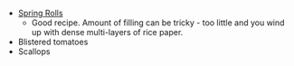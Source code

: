 * [Spring Rolls](https://www.allrecipes.com/recipe/24239/vietnamese-fresh-spring-rolls/)
  * Good recipe. Amount of filling can be tricky - too little and you wind up with dense multi-layers of rice paper.
* Blistered tomatoes
* Scallops
